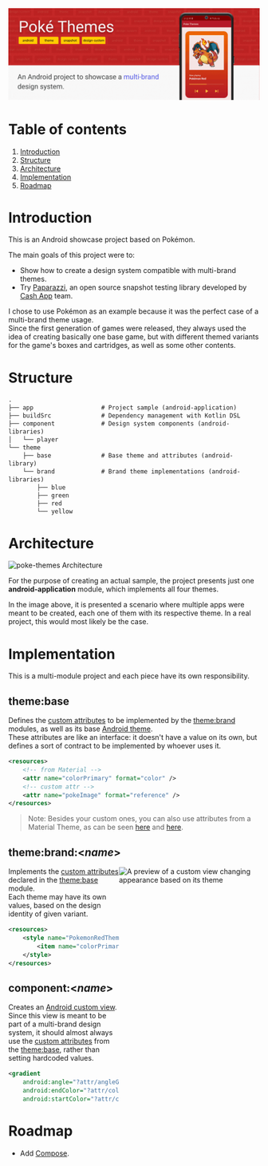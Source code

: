 <img src="screenshots/preview.gif"/>

# Table of contents
1. [Introduction](#introduction)
2. [Structure](#structure)
3. [Architecture](#architecture)
4. [Implementation](#implementation)
5. [Roadmap](#roadmap)

# Introduction
This is an Android showcase project based on Pokémon.

The main goals of this project were to:
- Show how to create a design system compatible with multi-brand themes.
- Try [Paparazzi](https://github.com/cashapp/paparazzi), an open source snapshot testing library developed by [Cash App](https://github.com/cashapp) team.

I chose to use Pokémon as an example because it was the perfect case of a multi-brand theme usage.</br>
Since the first generation of games were released, they always used the idea of creating basically one base game, but with different themed variants for the game's boxes and cartridges, as well as some other contents.

# Structure
```
.
├── app                   # Project sample (android-application)
├── buildSrc              # Dependency management with Kotlin DSL
├── component             # Design system components (android-libraries)
│   └── player
└── theme
    ├── base              # Base theme and attributes (android-library)
    └── brand             # Brand theme implementations (android-libraries)
        ├── blue
        ├── green
        ├── red
        └── yellow
```

# Architecture
![poke-themes Architecture](https://user-images.githubusercontent.com/35379633/152466454-28843616-3743-4874-9e6e-7f9d1844f28d.gif)

For the purpose of creating an actual sample, the project presents just one **android-application** module, which implements all four themes.

In the image above, it is presented a scenario where multiple apps were meant to be created, each one of them with its respective theme. In a real project, this would most likely be the case.

# Implementation
This is a multi-module project and each piece have its own responsibility.

## theme:base
Defines the [custom attributes](https://developer.android.com/training/custom-views/create-view#customattr) to be implemented by the [theme:brand](#themebrandname) modules, as well as its base [Android theme](https://developer.android.com/guide/topics/ui/look-and-feel/themes).</br>
These attributes are like an interface: it doesn't have a value on its own, but defines a sort of contract to be implemented by whoever uses it.

```xml
<resources>
    <!-- from Material -->
    <attr name="colorPrimary" format="color" />
    <!-- custom attr -->
    <attr name="pokeImage" format="reference" />
</resources>
```

> Note: Besides your custom ones, you can also use attributes from a Material Theme, as can be seen [here](https://material.io/develop/android/docs/getting-started) and [here](https://material.io/blog/android-material-theme-color).

## theme:brand:<_name_>
<img align="right" src="https://user-images.githubusercontent.com/35379633/152628892-6b548372-e428-4aa8-9eb5-4720db310305.gif" alt="A preview of a custom view changing appearance based on its theme" width="282" height="483" style="display: inline; float: right"/>

Implements the [custom attributes](https://developer.android.com/training/custom-views/create-view#customattr) declared in the [theme:base](#themebase) module.</br>
Each theme may have its own values, based on the design identity of given variant.

```xml
<resources>
    <style name="PokemonRedTheme" parent="PokemonBaseTheme">
        <item name="colorPrimary">#c62828</item>
    </style>
</resources>
```

## component:<_name_>
Creates an [Android custom view](https://developer.android.com/guide/topics/ui/custom-components). Since this view is meant to be part of a multi-brand design system, it should almost always use the [custom attributes](https://developer.android.com/training/custom-views/create-view#customattr) from the [theme:base](#themebase), rather than setting hardcoded values.

```xml
<gradient
    android:angle="?attr/angleGradient"
    android:endColor="?attr/colorPrimary"
    android:startColor="?attr/colorPrimaryVariant" />
```

# Roadmap
- Add [Compose](https://developer.android.com/jetpack/compose).
